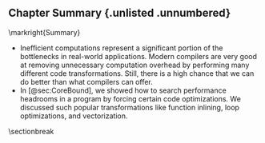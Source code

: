 ## Chapter Summary {.unlisted .unnumbered}

\markright{Summary}

* Inefficient computations represent a significant portion of the bottlenecks in real-world applications. Modern compilers are very good at removing unnecessary computation overhead by performing many different code transformations. Still, there is a high chance that we can do better than what compilers can offer.
* In [@sec:CoreBound], we showed how to search performance headrooms in a program by forcing certain code optimizations. We discussed such popular transformations like function inlining, loop optimizations, and vectorization.

\sectionbreak

